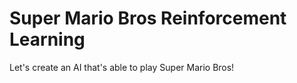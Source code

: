 # Super Mario Bros Reinforcement Learning

Let's create an AI that's able to play Super Mario Bros!
